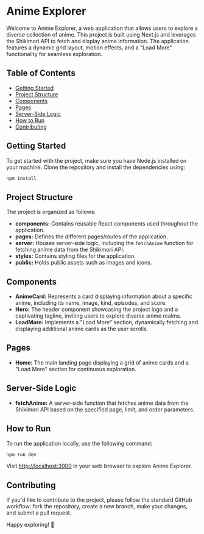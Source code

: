 # Anime Explorer

Welcome to Anime Explorer, a web application that allows users to explore a diverse collection of anime. This project is built using Next.js and leverages the Shikimori API to fetch and display anime information. The application features a dynamic grid layout, motion effects, and a "Load More" functionality for seamless exploration.

## Table of Contents

- [Getting Started](#getting-started)
- [Project Structure](#project-structure)
- [Components](#components)
- [Pages](#pages)
- [Server-Side Logic](#server-side-logic)
- [How to Run](#how-to-run)
- [Contributing](#contributing)

## Getting Started

To get started with the project, make sure you have Node.js installed on your machine. Clone the repository and install the dependencies using:

```bash
npm install
```

## Project Structure

The project is organized as follows:

- **components:** Contains reusable React components used throughout the application.
- **pages:** Defines the different pages/routes of the application.
- **server:** Houses server-side logic, including the `fetchAnime` function for fetching anime data from the Shikimori API.
- **styles:** Contains styling files for the application.
- **public:** Holds public assets such as images and icons.

## Components

- **AnimeCard:** Represents a card displaying information about a specific anime, including its name, image, kind, episodes, and score.
- **Hero:** The header component showcasing the project logo and a captivating tagline, inviting users to explore diverse anime realms.
- **LoadMore:** Implements a "Load More" section, dynamically fetching and displaying additional anime cards as the user scrolls.

## Pages

- **Home:** The main landing page displaying a grid of anime cards and a "Load More" section for continuous exploration.

## Server-Side Logic

- **fetchAnime:** A server-side function that fetches anime data from the Shikimori API based on the specified page, limit, and order parameters.

## How to Run

To run the application locally, use the following command:

```bash
npm run dev
```

Visit [http://localhost:3000](http://localhost:3000) in your web browser to explore Anime Explorer.

## Contributing

If you'd like to contribute to the project, please follow the standard GitHub workflow: fork the repository, create a new branch, make your changes, and submit a pull request.

Happy exploring! 🌟
